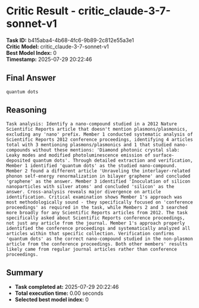 # Critic Result - critic_claude-3-7-sonnet-v1

**Task ID:** b415aba4-4b68-4fc6-9b89-2c812e55a3e1  
**Critic Model:** critic_claude-3-7-sonnet-v1  
**Best Model Index:** 0  
**Timestamp:** 2025-07-29 20:22:46

## Final Answer
```
quantum dots
```

## Reasoning
```
Task analysis: Identify a nano-compound studied in a 2012 Nature Scientific Reports article that doesn't mention plasmons/plasmonics, excluding any 'nano' prefix. Member 1 conducted systematic analysis of Scientific Reports 2012 conference proceedings, identifying 4 articles total with 3 mentioning plasmons/plasmonics and 1 that studied nano-compounds without these mentions: 'Diamond photonic crystal slab: Leaky modes and modified photoluminescence emission of surface-deposited quantum dots'. Through detailed extraction and verification, Member 1 identified 'quantum dots' as the studied nano-compound. Member 2 found a different article 'Unraveling the interlayer-related phonon self-energy renormalization in bilayer graphene' and concluded 'graphene' as the answer. Member 3 identified 'Inoculation of silicon nanoparticles with silver atoms' and concluded 'silicon' as the answer. Cross-analysis reveals major divergence on article identification. Critical examination shows Member 1's approach was most methodologically sound - they specifically focused on 'conference proceedings' as required in the task, while Members 2 and 3 searched more broadly for any Scientific Reports articles from 2012. The task specifically asked about Scientific Reports conference proceedings, not just any article from the journal. Member 1's approach properly identified the conference proceedings and systematically analyzed all articles within that specific collection. Verification confirms 'quantum dots' as the correct nano-compound studied in the non-plasmon article from the conference proceedings. Both other members' results likely came from regular journal articles rather than conference proceedings.
```

## Summary
- **Task completed at:** 2025-07-29 20:22:46
- **Total execution time:** 0.00 seconds
- **Selected best model index:** 0
